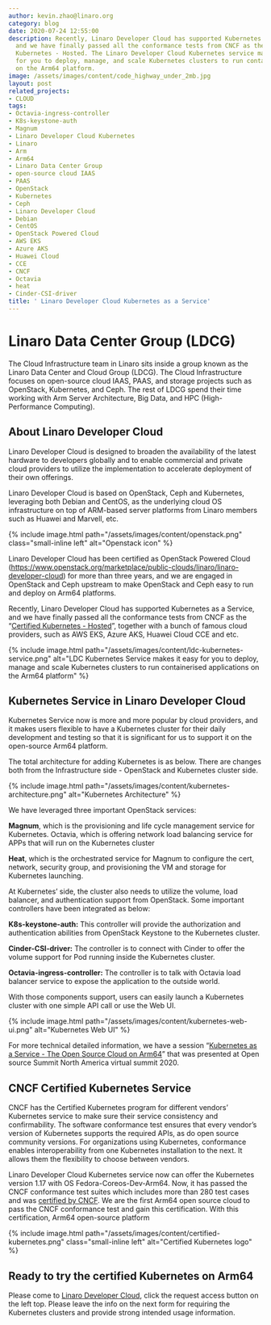 ```yaml
---
author: kevin.zhao@linaro.org
category: blog
date: 2020-07-24 12:55:00
description: Recently, Linaro Developer Cloud has supported Kubernetes as a Service,
  and we have finally passed all the conformance tests from CNCF as the Certified
  Kubernetes - Hosted. The Linaro Developer Cloud Kubernetes service makes it easy
  for you to deploy, manage, and scale Kubernetes clusters to run containerised applications
  on the Arm64 platform.
image: /assets/images/content/code_highway_under_2mb.jpg
layout: post
related_projects:
- CLOUD
tags:
- Octavia-ingress-controller
- K8s-keystone-auth
- Magnum
- Linaro Developer Cloud Kubernetes
- Linaro
- Arm
- Arm64
- Linaro Data Center Group
- open-source cloud IAAS
- PAAS
- OpenStack
- Kubernetes
- Ceph
- Linaro Developer Cloud
- Debian
- CentOS
- OpenStack Powered Cloud
- AWS EKS
- Azure AKS
- Huawei Cloud
- CCE
- CNCF
- Octavia
- heat
- Cinder-CSI-driver
title: ' Linaro Developer Cloud Kubernetes as a Service'
---
```


# **Linaro Data Center Group (LDCG)**

The Cloud Infrastructure team in Linaro sits inside a group known as the Linaro Data Center and Cloud Group (LDCG). The Cloud Infrastructure focuses on open-source cloud IAAS, PAAS, and storage projects such as OpenStack, Kubernetes, and Ceph. The rest of LDCG spend their time working with Arm Server Architecture, Big Data, and HPC (High-Performance Computing).

## About Linaro Developer Cloud

Linaro Developer Cloud is designed to broaden the availability of the latest hardware to developers globally and to enable commercial and private cloud providers to utilize the implementation to accelerate deployment of their own offerings.

Linaro Developer Cloud is based on OpenStack, Ceph and Kubernetes, leveraging both Debian and CentOS, as the underlying cloud OS infrastructure on top of ARM-based server platforms from Linaro members such as Huawei and Marvell, etc.

{% include image.html path="/assets/images/content/openstack.png" class="small-inline left" alt="Openstack icon" %}

Linaro Developer Cloud has been certified as OpenStack Powered Cloud (https://www.openstack.org/marketplace/public-clouds/linaro/linaro-developer-cloud) for more than three years, and we are engaged in OpenStack and Ceph upstream to make OpenStack and Ceph easy to run and deploy on Arm64 platforms.

Recently, Linaro Developer Cloud has supported Kubernetes as a Service, and we have finally passed all the conformance tests from CNCF as the “[Certified Kubernetes - Hosted](https://landscape.cncf.io/format=card-mode&selected=linaro-developer-cloud-kubernetes-service)”, together with a bunch of famous cloud providers, such as AWS EKS, Azure AKS, Huawei Cloud CCE and etc.

{% include image.html path="/assets/images/content/ldc-kubernetes-service.png" alt="LDC Kubernetes Service makes it easy for you to deploy, manage and scale Kubernetes clusters to run containerised applications on the Arm64 platform" %}

## Kubernetes Service in Linaro Developer Cloud

Kubernetes Service now is more and more popular by cloud providers, and it makes users flexible to have a Kubernetes cluster for their daily development and testing so that it is significant for us to support it on the open-source Arm64 platform.

The total architecture for adding Kubernetes is as below. There are changes both from the Infrastructure side - OpenStack and Kubernetes cluster side.

{% include image.html path="/assets/images/content/kubernetes-architecture.png" alt="Kubernetes Architecture" %}

We have leveraged three important OpenStack services:

**Magnum**, which is the provisioning and life cycle management service for Kubernetes. Octavia, which is offering network load balancing service for APPs that will run on the Kubernetes cluster

**Heat**, which is the orchestrated service for Magnum to configure the cert, network, security group, and provisioning the VM and storage for Kubernetes launching.

At Kubernetes’ side, the cluster also needs to utilize the volume, load balancer, and authentication support from OpenStack. Some important controllers have been integrated as below:

**K8s-keystone-auth:** This controller will provide the authorization and authentication abilities from OpenStack Keystone to the Kubernetes cluster.

**Cinder-CSI-driver:** The controller is to connect with Cinder to offer the volume support for Pod running inside the Kubernetes cluster.

**Octavia-ingress-controller:** The controller is to talk with Octavia load balancer service to expose the application to the outside world.

With those components support, users can easily launch a Kubernetes cluster with one simple API call or use the Web UI.

{% include image.html path="/assets/images/content/kubernetes-web-ui.png" alt="Kubernetes Web UI" %}

For more technical detailed information, we have a session “[Kubernetes as a Service - The Open Source Cloud on Arm64](https://ossna2020.sched.com/event/c3Yh/kubernetes-as-a-service-open-source-cloud-on-arm64-kevin-zhao-xinliang-liu-linaro)” that was presented at Open source Summit North America virtual summit 2020.

## CNCF Certified Kubernetes Service

CNCF has the Certified Kubernetes program for different vendors’ Kubernetes service to make sure their service consistency and confirmability. The software conformance test ensures that every vendor’s version of Kubernetes supports the required APIs, as do open source community versions. For organizations using Kubernetes, conformance enables interoperability from one Kubernetes installation to the next. It allows them the flexibility to choose between vendors.

Linaro Developer Cloud Kubernetes service now can offer the Kubernetes version 1.17 with OS Fedora-Coreos-Dev-Arm64. Now, it has passed the CNCF conformance test suites which includes more than 280 test cases and was [certified by CNCF](https://landscape.cncf.io/format=card-mode&selected=linaro-developer-cloud-kubernetes-service). We are the first Arm64 open source cloud to pass the CNCF conformance test and gain this certification. With this certification, Arm64 open-source platform

{% include image.html path="/assets/images/content/certified-kubernetes.png" class="small-inline left" alt="Certified Kubernetes logo" %}

## Ready to try the certified Kubernetes on Arm64

Please come to [Linaro Developer Cloud](http://www.linaro.cloud), click the request access button on the left top. Please leave the info on the next form for requiring the Kubernetes clusters and provide strong intended usage information.